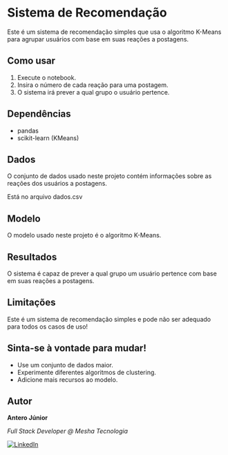 # Sistema de Recomendação

Este é um sistema de recomendação simples que usa o algoritmo K-Means para agrupar usuários com base em suas reações a postagens.

## Como usar

1. Execute o notebook.
2. Insira o número de cada reação para uma postagem.
3. O sistema irá prever a qual grupo o usuário pertence.

## Dependências

* pandas
* scikit-learn (KMeans)

## Dados

O conjunto de dados usado neste projeto contém informações sobre as reações dos usuários a postagens.

Está no arquivo dados.csv

## Modelo

O modelo usado neste projeto é o algoritmo K-Means.

## Resultados

O sistema é capaz de prever a qual grupo um usuário pertence com base em suas reações a postagens.

## Limitações

Este é um sistema de recomendação simples e pode não ser adequado para todos os casos de uso!

## Sinta-se à vontade para mudar!

* Use um conjunto de dados maior.
* Experimente diferentes algoritmos de clustering.
* Adicione mais recursos ao modelo.

## Autor

**Antero Júnior**

_Full Stack Developer @ Mesha Tecnologia_

[![LinkedIn](https://img.shields.io/badge/LinkedIn-blue?style=for-the-badge&logo=linkedin)](https://www.linkedin.com/in/antero-arcanjo)
